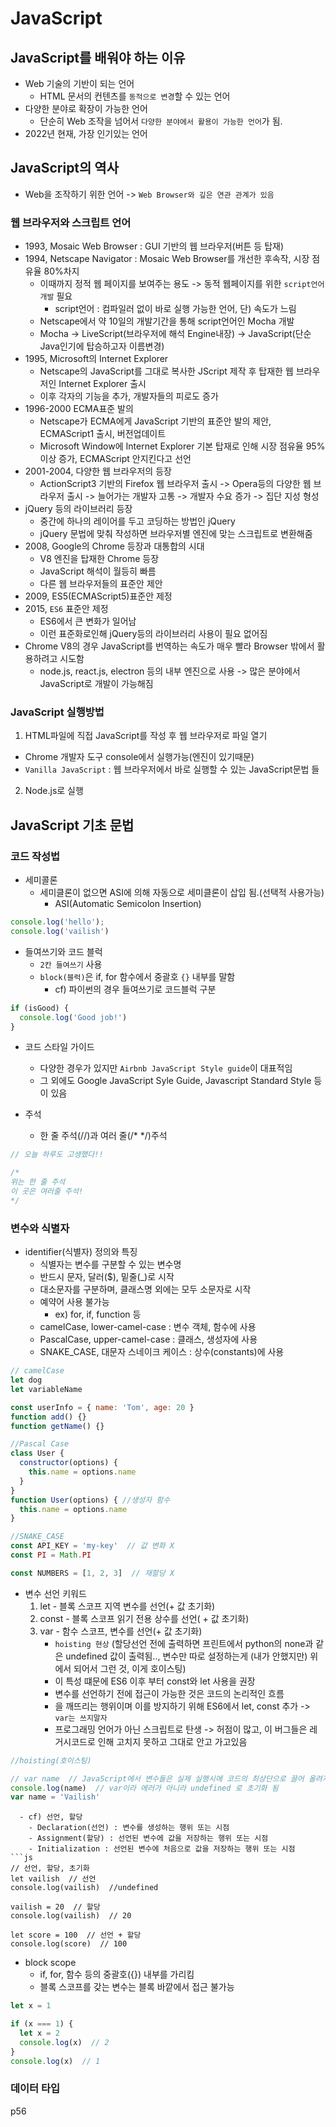 # JavaScript

## JavaScript를 배워야 하는 이유
- Web 기술의 기반이 되는 언어
  - HTML 문서의 컨텐츠를 `동적으로 변경`할 수 있는 언어
- 다양한 분야로 확장이 가능한 언어
  - 단순히 Web 조작을 넘어서 `다양한 분야에서 활용이 가능한 언어`가 됨.
- 2022년 현재, 가장 인기있는 언어

## JavaScript의 역사
- Web을 조작하기 위한 언어 -> `Web Browser와 깊은 연관 관계가 있음`

### 웹 브라우저와 스크립트 언어
- 1993, Mosaic Web Browser : GUI 기반의 웹 브라우저(버튼 등 탑재)
- 1994, Netscape Navigator : Mosaic Web Browser를 개선한 후속작, 시장 점유율 80%차지
  - 이때까지 정적 웹 페이지를 보여주는 용도 -> 동적 웹페이지를 위한 `script언어개발` 필요
    - script언어 : 컴파일러 없이 바로 실행 가능한 언어, 단) 속도가 느림
  - Netscape에서 약 10일의 개발기간을 통해 script언어인 Mocha 개발
  - Mocha -> LiveScript(브라우저에 해석 Engine내장) -> JavaScript(단순 Java인기에 탑승하고자 이름변경)
- 1995, Microsoft의 Internet Explorer
  - Netscape의 JavaScript를 그대로 복사한 JScript 제작 후 탑재한 웹 브라우저인 Internet Explorer 출시
  - 이후 각자의 기능을 추가, 개발자들의 피로도 증가
- 1996-2000 ECMA표준 발의
  - Netscape가 ECMA에게 JavaScript 기반의 표준안 발의 제안, ECMAScript1 출시, 버전업데이트
  - Microsoft Window에 Internet Explorer 기본 탑재로 인해 시장 점유율 95% 이상 증가, ECMAScript 안지킨다고 선언
- 2001-2004, 다양한 웹 브라우저의 등장
  - ActionScript3 기반의 Firefox 웹 브라우저 출시 -> Opera등의 다양한 웹 브라우저 출시 -> 늘어가는 개발자 고통 -> 개발자 수요 증가 -> 집단 지성 형성
- jQuery 등의 라이브러리 등장
  - 중간에 하나의 레이어를 두고 코딩하는 방법인 jQuery
  - jQuery 문법에 맞춰 작성하면 브라우저별 엔진에 맞는 스크립트로 변환해줌
- 2008, Google의 Chrome 등장과 대통합의 시대
  - V8 엔진을 탑재한 Chrome 등장
  - JavaScript 해석이 월등히 빠름
  - 다른 웹 브라우저들의 표준안 제안
- 2009, ES5(ECMAScript5)표준안 제정
- 2015, `ES6` 표준안 제정
  - ES6에서 큰 변화가 일어남
  - 이런 표준화로인해 jQuery등의 라이브러리 사용이 필요 없어짐
- Chrome V8의 경우 JavaScript를 번역하는 속도가 매우 빨라 Browser 밖에서 활용하려고 시도함
  - node.js, react.js, electron 등의 내부 엔진으로 사용 -> 많은 분야에서 JavaScript로 개발이 가능해짐


### JavaScript 실행방법
1. HTML파일에 직접 JavaScript를 작성 후 웹 브라우저로 파일 열기
  - Chrome 개발자 도구 console에서 실행가능(엔진이 있기때문)
  - `Vanilla JavaScript` : 웹 브라우저에서 바로 실행할 수 있는 JavaScript문법 들
2. Node.js로 실행

## JavaScript 기초 문법

### 코드 작성법
- 세미콜론
  - 세미클론이 없으면 ASI에 의해 자동으로 세미클론이 삽입 됨.(선택적 사용가능)
    - ASI(Automatic Semicolon Insertion)
```js
console.log('hello');
console.log('vailish')
```

- 들여쓰기와 코드 블럭
  - `2칸 들여쓰기` 사용
  - `block(블럭)`은 if, for 함수에서 중괄호 `{}` 내부를 말함
    - cf) 파이썬의 경우 들여쓰기로 코드블럭 구분
```js
if (isGood) {
  console.log('Good job!')
}
```

- 코드 스타일 가이드
  - 다양한 경우가 있지만 `Airbnb JavaScript Style guide`이 대표적임
  - 그 외에도 Google JavaScript Syle Guide, Javascript Standard Style 등이 있음

- 주석
  - 한 줄 주석(//)과 여러 줄(/* */)주석
```js
// 오늘 하루도 고생했다!!

/*
위는 한 줄 주석
이 곳은 여러줄 주석!
*/
```

### 변수와 식별자
- identifier(식별자) 정의와 특징
  - 식별자는 변수를 구분할 수 있는 변수명
  - 반드시 문자, 달러($), 밑줄(_)로 시작
  - 대소문자를 구분하며, 클래스명 외에는 모두 소문자로 시작
  - 예약어 사용 불가능
    - ex) for, if, function 등
  - camelCase, lower-camel-case : 변수 객체, 함수에 사용
  - PascalCase, upper-camel-case : 클래스, 생성자에 사용
  - SNAKE_CASE, 대문자 스네이크 케이스 : 상수(constants)에 사용
```js
// camelCase
let dog
let variableName

const userInfo = { name: 'Tom', age: 20 }
function add() {}
function getName() {}

//Pascal Case
class User {
  constructor(options) {
    this.name = options.name
  }
}
function User(options) { //생성자 함수
  this.name = options.name
}

//SNAKE_CASE
const API_KEY = 'my-key'  // 값 변화 X
const PI = Math.PI

const NUMBERS = [1, 2, 3]  // 재할당 X
```

- 변수 선언 키워드
  1. let - 블록 스코프 지역 변수를 선언(+ 값 초기화)
  2. const - 블록 스코프 읽기 전용 상수를 선언( + 값 초기화)
  3. var - 함수 스코프, 변수를 선언(+ 값 초기화)
      - `hoisting 현상` (할당선언 전에 출력하면 프린트에서 python의 none과 같은 undefined 값이 출력됨.., 변수만 따로 설정하는게 (내가 안했지만) 위에서 되어서 그런 것, 이게 호이스팅)
      - 이 특성 떄문에 ES6 이후 부터 const와 let 사용을 권장
      - 변수를 선언하기 전에 접근이 가능한 것은 코드의 논리적인 흐름
      - 을 깨뜨리는 행위이며 이를 방지하기 위해 ES6에서 let, const 추가 -> `var는 쓰지말자`
      - 프로그래밍 언어가 아닌 스크립트로 탄생 -> 허점이 많고, 이 버그들은 레거시코드로 인해 고치지 못하고 그대로 안고 가고있음
```js
//hoisting(호이스팅)

// var name  // JavaScript에서 변수들은 실제 실행시에 코드의 최상단으로 끌어 올려지게 되는데 이를 호이스팅 현상이라함, let과 const의 경우 호이스팅이 일어나면 에러를 발생시킴
console.log(name)  // var이라 에러가 아니라 undefined 로 초기화 됨
var name = 'Vailish'
```

```
  - cf) 선언, 할당
    - Declaration(선언) : 변수를 생성하는 행위 또는 시점
    - Assignment(할당) : 선언된 변수에 값을 저장하는 행위 또는 시점
    - Initialization : 선언된 변수에 처음으로 값을 저장하는 행위 또는 시점
```js
// 선언, 할당, 초기화
let vailish  // 선언
console.log(vailish)  //undefined

vailish = 20  // 할당
console.log(vailish)  // 20

let score = 100  // 선언 + 할당
console.log(score)  // 100
```
  - block scope
    - if, for, 함수 등의 중괄호({}) 내부를 가리킴
    - 블록 스코프를 갖는 변수는 블록 바깥에서 접근 불가능
```js
let x = 1

if (x === 1) {
  let x = 2
  console.log(x)  // 2
}
console.log(x)  // 1
```

### 데이터 타입
p56